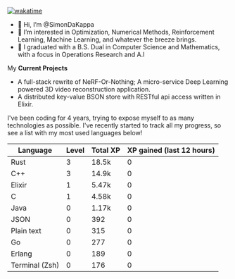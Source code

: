 
[![wakatime](https://wakatime.com/badge/user/50e6c678-94a9-4739-af51-360aeb113c51.svg)](https://wakatime.com/@50e6c678-94a9-4739-af51-360aeb113c51)

- 👋 Hi, I’m @SimonDaKappa
- 👀 I’m interested in Optimization, Numerical Methods, Reinforcement Learning, Machine Learning, and whatever the breeze brings.
- 🌱 I graduated with a B.S. Dual in Computer Science and Mathematics, with a focus in Operations Research and A.I

My **Current Projects** 
- A full-stack rewrite of NeRF-Or-Nothing; A micro-service Deep Learning powered 3D video reconstruction application.
- A distributed key-value BSON store with RESTful api access written in Elixir.

I've been coding for 4 years, trying to expose myself to as many technologies as possible. I've recently started to track all my progress, so see
a list with my most used languages below!

| Language | Level | Total XP | XP gained (last 12 hours) |
| --- | --- | --- | --- |
| Rust | 3 | 18.5k | 0 |
| C++ | 3 | 14.9k | 0 |
| Elixir | 1 | 5.47k | 0 |
| C | 1 | 4.58k | 0 |
| Java | 0 | 1.17k | 0 |
| JSON | 0 | 392 | 0 |
| Plain text | 0 | 315 | 0 |
| Go | 0 | 277 | 0 |
| Erlang | 0 | 189 | 0 |
| Terminal (Zsh) | 0 | 176 | 0 |
